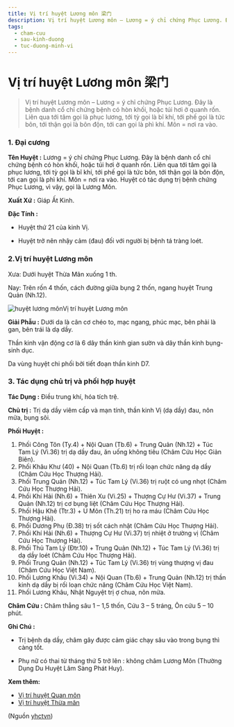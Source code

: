 ```yaml
---
title: Vị trí huyệt Lương môn 梁门
description: Vị trí huyệt Lương môn – Lương = ý chỉ chứng Phục Lương. Đây là bệnh danh cổ chỉ chứng bệnh có hòn khối, hoặc túi hơi ở quanh rốn. Liên qua tới tâm gọi là phục lương, tới tỳ gọi là bĩ khí, tới phế gọi là tức bôn, tới thận gọi là bôn độn, tới can gọi là phì khí. Môn = nơi ra vào. 
tags:
  - cham-cuu
  - sau-kinh-duong
  - tuc-duong-minh-vi
---
```


# Vị trí huyệt Lương môn 梁门 

> Vị trí huyệt Lương môn – Lương = ý chỉ chứng Phục Lương. Đây là bệnh danh cổ chỉ chứng bệnh có hòn khối, hoặc túi hơi ở quanh rốn. Liên qua tới tâm gọi là phục lương, tới tỳ gọi là bĩ khí, tới phế gọi là tức bôn, tới thận gọi là bôn độn, tới can gọi là phì khí. Môn = nơi ra vào. 

### 1. Đại cương

**Tên Huyệt :** Lương = ý chỉ chứng Phục Lương. Đây là bệnh danh cổ chỉ chứng bệnh có hòn khối, hoặc túi hơi ở quanh rốn. Liên qua tới tâm gọi là phục lương, tới tỳ gọi là bĩ khí, tới phế gọi là tức bôn, tới thận gọi là bôn độn, tới can gọi là phì khí. Môn = nơi ra vào. Huyệt có tác dụng trị bệnh chứng Phục Lương, vì vậy, gọi là Lương Môn.

**Xuất Xứ :** Giáp Ất Kinh.

**Đặc Tính :**

+ Huyệt thứ 21 của kinh Vị.

+ Huyệt trở nên nhậy cảm (đau) đối với người bị bệnh tá tràng loét.

### 2.Vị trí huyệt Lương môn

Xưa: Dưới huyệt Thừa Mãn xuống 1 th.

Nay: Trên rốn 4 thốn, cách đường giữa bụng 2 thốn, ngang huyệt Trung Quản (Nh.12).

![huyệt lương môn](/imgs/yhctvn/huyet-luong-mon-300x169.jpg)Vị trí huyệt Lương môn

**Giải Phẫu :** Dưới da là cân cơ chéo to, mạc ngang, phúc mạc, bên phải là gan, bên trái là dạ dầy.

Thần kinh vận động cơ là 6 dây thần kinh gian sườn và dây thần kinh bụng-sinh dục.

Da vùng huyệt chi phối bởi tiết đoạn thần kinh D7.

### 3. Tác dụng chủ trị và phối hợp huyệt

**Tác Dụng :** Điều trung khí, hóa tích trệ.

**Chủ trị :** Trị dạ dầy viêm cấp và mạn tính, thần kinh Vị (dạ dầy) đau, nôn mửa, bụng sôi.

**Phối Huyệt :**

1. Phối Công Tôn (Ty.4) + Nội Quan (Tb.6) + Trung Quản (Nh.12) + Túc Tam Lý (Vi.36) trị dạ dầy đau, ăn uống không tiêu (Châm Cứu Học Giản Biên).
2. Phối Khâu Khư (40) + Nội Quan (Tb.6) trị rối loạn chức năng dạ dầy (Châm Cứu Học Thượng Hải).
3. Phối Trung Quản (Nh.12) + Túc Tam Lý (Vi.36) trị ruột có ung nhọt (Châm Cứu Học Thượng Hải).
4. Phối Khí Hải (Nh.6) + Thiên Xu (Vi.25) + Thượng Cự Hư (Vi.37) + Trung Quản (Nh.12) trị cơ bụng liệt (Châm Cứu Học Thượng Hải).
5. Phối Hậu Khê (Ttr.3) + U Môn (Th.21) trị ho ra máu (Châm Cứu Học Thượng Hải).
6. Phối Dương Phụ (Đ.38) trị sốt cách nhật (Châm Cứu Học Thượng Hải).
7. Phối Khí Hải (Nh.6) + Thượng Cự Hư (Vi.37) trị nhiệt ở trường vị (Châm Cứu Học Thượng Hải).
8. Phối Thủ Tam Lý (Đtr.10) + Trung Quản (Nh.12) + Túc Tam Lý (Vi.36) trị dạ dầy loét (Châm Cứu Học Thượng Hải).
9. Phối Trung Quản (Nh.12) + Túc Tam Lý (Vi.36) trị vùng thượng vị đau (Châm Cứu Học Việt Nam).
10. Phối Lương Khâu (Vi.34) + Nội Quan (Tb.6) + Trung Quản (Nh.12) trị thần kinh dạ dầy bị rối loạn chức năng (Châm Cứu Học Việt Nam).
11. Phối Lương Khâu, Nhật Nguyệt trị ợ chua, nôn mửa.

**Châm Cứu :** Châm thẳng sâu 1 – 1,5 thốn, Cứu 3 – 5 tráng, Ôn cứu 5 – 10 phút.

**Ghi Chú :**

+ Trị bệnh dạ dầy, châm gây được cảm giác chạy sâu vào trong bụng thì càng tốt.

+ Phụ nữ có thai từ tháng thứ 5 trở lên : không châm Lương Môn (Thường Dụng Du Huyệt Lâm Sàng Phát Huy).

**Xem thêm:**

* [Vị trí huyệt Quan môn](/yhctvn/vi-tri-huyet-quan-mon/)
* [Vị trí huyệt Thừa mãn](/yhctvn/vi-tri-huyet-thua-man/)

(Nguồn <a href="https://yhctvn.com/vi-tri-huyet-luong-mon/" target="_blank">yhctvn</a>)
